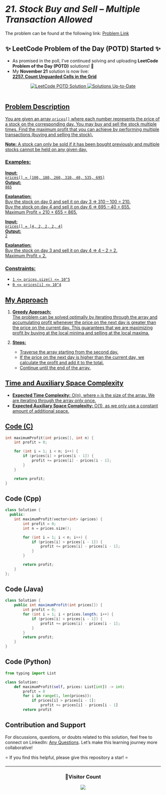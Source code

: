# *21. Stock Buy and Sell – Multiple Transaction Allowed*  
The problem can be found at the following link: [Problem Link](https://www.geeksforgeeks.org/problems/stock-buy-and-sell2615/1)

<div align="center">
  <h2>✨ LeetCode Problem of the Day (POTD) Started ✨</h2>
</div>

- As promised in the poll, I’ve continued solving and uploading **LeetCode Problem of the Day (POTD)** solutions! 🎯  
- My **November 21** solution is now live:  
  **[2257. Count Unguarded Cells in the Grid](https://github.com/Hunterdii/Leetcode-POTD/blob/main/November%202024%20Leetcode%20Solution/2257.Count%20Unguarded%20Cells%20in%20the%20Grid.md)**  

<div align="center">
  <a href="https://github.com/Hunterdii/Leetcode-POTD/blob/main/November%202024%20Leetcode%20Solution/2257.Count%20Unguarded%20Cells%20in%20the%20Grid.md">
    <img src="https://img.shields.io/badge/LeetCode%20POTD-Solution%20Live-brightgreen?style=for-the-badge&logo=leetcode" alt="LeetCode POTD Solution" />
  </a>
    <a href="https://github.com/Hunterdii/Leetcode-POTD/blob/main/November%202024%20Leetcode%20Solution/2257.Count%20Unguarded%20Cells%20in%20the%20Grid.md">
  <img src="https://img.shields.io/badge/Solutions-Up%20to%20Date-blue?style=for-the-badge" alt="Solutions Up-to-Date" />
</div>

<br/>

## Problem Description

You are given an array `prices[]` where each number represents the price of a stock on the corresponding day. You may buy and sell the stock multiple times. Find the maximum profit that you can achieve by performing multiple transactions (buying and selling the stock).

**Note:** A stock can only be sold if it has been bought previously and multiple stocks cannot be held on any given day.

### Examples:

**Input:**  
`prices[] = [100, 180, 260, 310, 40, 535, 695]`  
**Output:**  
`865`

**Explanation:**  
Buy the stock on day 0 and sell it on day 3 => 310 – 100 = 210.  
Buy the stock on day 4 and sell it on day 6 => 695 – 40 = 655.  
Maximum Profit = 210 + 655 = 865.

**Input:**  
`prices[] = [4, 2, 2, 2, 4]`  
**Output:**  
`2`

**Explanation:**  
Buy the stock on day 3 and sell it on day 4 => 4 – 2 = 2.  
Maximum Profit = 2.

### Constraints:
- `1 <= prices.size() <= 10^5`
- `0 <= prices[i] <= 10^4`

## My Approach

1. **Greedy Approach:**  
   The problem can be solved optimally by iterating through the array and accumulating profit whenever the price on the next day is greater than the price on the current day. This guarantees that we are maximizing profit by buying at the local minima and selling at the local maxima.

2. **Steps:**  
   - Traverse the array starting from the second day.  
   - If the price on the next day is higher than the current day, we calculate the profit and add it to the total.  
   - Continue until the end of the array.

## Time and Auxiliary Space Complexity

- **Expected Time Complexity:** O(n), where `n` is the size of the array. We are iterating through the array only once.
- **Expected Auxiliary Space Complexity:** O(1), as we only use a constant amount of additional space.

## Code (C)

```c
int maximumProfit(int prices[], int n) {
    int profit = 0;

    for (int i = 1; i < n; i++) {
        if (prices[i] > prices[i - 1]) {
            profit += prices[i] - prices[i - 1];
        }
    }

    return profit;
}
```

## Code (Cpp)

```cpp
class Solution {
  public:
    int maximumProfit(vector<int> &prices) {
        int profit = 0;
        int n = prices.size();

        for (int i = 1; i < n; i++) {
            if (prices[i] > prices[i - 1]) {
                profit += prices[i] - prices[i - 1];
            }
        }

        return profit;
    }
};
```

## Code (Java)

```java
class Solution {
    public int maximumProfit(int prices[]) {
        int profit = 0;
        for (int i = 1; i < prices.length; i++) {
            if (prices[i] > prices[i - 1]) {
                profit += prices[i] - prices[i - 1];
            }
        }
        return profit;
    }
}
```

## Code (Python)

```python
from typing import List

class Solution:
    def maximumProfit(self, prices: List[int]) -> int:
        profit = 0
        for i in range(1, len(prices)):
            if prices[i] > prices[i - 1]:
                profit += prices[i] - prices[i - 1]
        return profit
```

## Contribution and Support

For discussions, questions, or doubts related to this solution, feel free to connect on LinkedIn: [Any Questions](https://www.linkedin.com/in/het-patel-8b110525a/). Let’s make this learning journey more collaborative!

⭐ If you find this helpful, please give this repository a star! ⭐

---

<div align="center">
  <h3><b>📍Visitor Count</b></h3>
</div>

<p align="center">
  <img src="https://profile-counter.glitch.me/Hunterdii/count.svg" />
</p>
